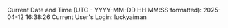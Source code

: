 Current Date and Time (UTC - YYYY-MM-DD HH:MM:SS formatted): 2025-04-12 16:38:26
Current User's Login: luckyaiman
